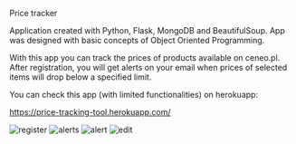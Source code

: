 Price tracker

Application created with Python, Flask, MongoDB and BeautifulSoup. App was designed with basic concepts of 
Object Oriented Programming.

With this app you can track the prices of products available on ceneo.pl. 
After registration, you will get alerts on your email when prices of selected items will drop below a specified limit.

You can check this app (with limited functionalities) on herokuapp:

https://price-tracking-tool.herokuapp.com/


![register](https://github.com/Daro84/price-tracker/project/static/img/register.jpg)
![alerts](https://github.com/Daro84/price-tracker/project/static/img/alerts.jpg)
![alert](https://github.com/Daro84/price-tracker/project/static/img/alert.jpg)
![edit](https://github.com/Daro84/price-tracker/project/static/img/edit.jpg)

 